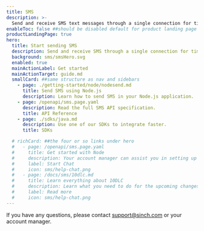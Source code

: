 ```yaml
---
title: SMS
description: >-
  Send and receive SMS text messages through a single connection for timely and cost efficient communications to phones around the globe.
enableToc: false ##should be disabled default for product landing page
productLandingPage: true
hero:
  title: Start sending SMS
  description: Send and receive SMS through a single connection for timely and cost efficient communications.
  background: sms/smsHero.svg
  enabled: true
  mainActionLabel: Get started
  mainActionTarget: guide.md
  smallCard: ##same structure as nav and sidebars
    - page: ./getting-started/node/nodesend.md
      title: Send SMS using Node.js
      description: Learn how to send SMS in your Node.js application.
    - page: /openapi/sms.page.yaml
      description: Read the full SMS API specification.
      title: API Reference
    - page: ./sdks/java.md
      description: Use one of our SDKs to integrate faster.
      title: SDKs

  # richCard: ##the four or so links under hero
  #   - page: /openapi/sms.page.yaml
  #     title: Get started with Node
  #     description: Your account manager can assist you in setting up your account
  #     label: Start Chat
  #     icon: sms/help-chat.png
  #   - page: /docs/sms/10dlc.md
  #     title: Learn everything about 10DLC
  #     description: Learn what you need to do for the upcoming changes in SMS
  #     label: Read more
  #     icon: sms/help-chat.png
---
```


If you have any questions, please contact support@sinch.com or your account manager.
